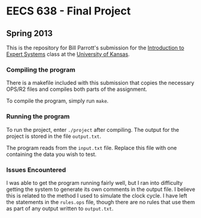 # EECS 638 - Final Project
## Spring 2013

This is the repository for Bill Parrott's submission for the [Introduction to Expert Systems](http://people.eecs.ku.edu/~jerzy/eecs638.html) class at the [University of Kansas](http://www.ku.edu/).

### Compiling the program
There is a makefile included with this submission that copies the necessary OPS/R2 files and compiles both parts of the assignment.

To compile the program, simply run `make`.

### Running the program
To run the project, enter `./project` after compiling. The output for the project is stored in the file `output.txt`.

The program reads from the `input.txt` file. Replace this file with one containing the data you wish to test.

### Issues Encountered
I was able to get the program running fairly well, but I ran into difficulty getting the system to generate its own comments in the output file. I believe this is related to the method I used to simulate the clock cycle. I have left the statements in the `rules.ops` file, though there are no rules that use them as part of any output written to `output.txt`.